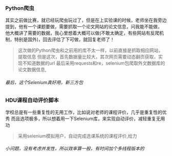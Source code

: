 ### Python爬虫
其实之前做比赛，就已经玩爬虫玩过了，但是在上实验课的时候，老师坐在我旁边提到，他有一个课题要做，需要抓取一个论文网站的论文信息，问我能不能做，
他大概讲了需要的数据，我心里想着大概可以做(不敢太确定，有些网站有反爬机制，特别是国外)，回去评估了下可做，就回复老师了！
> 这次做的Python爬虫和之前用的库不太一样，以前直接是抓取相应网站，提取信息
> 但是这次，首先数据量比较大，其次网页需要动态翻页获取，实现不知道数据的url
> 最后采用requests和re，selenium包爬取外文数据库的论文数据信息,

###### 最后，这个Selenium真好用，新三方包

### HDU课程自动评价脚本
学校总是有一些重复性的无用工作，比如说对老师的课程评价，几乎是重复性的优秀
而且选项极多，所以想着用一下Selenium库，来实现自动评价，减轻重复无用功
> 采用selenium模拟用户，自动完成选课系统的课程评价,给力
###### 小问题，没有考虑并发性，所以效率算一般，有时间加个多线程版本的
